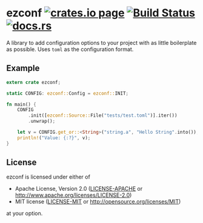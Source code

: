 ezconf [![crates.io page](http://meritbadge.herokuapp.com/ezconf)](https://crates.io/crates/ezconf) [![Build Status](https://travis-ci.org/Rahix/ezconf.svg?branch=master)](https://travis-ci.org/Rahix/ezconf) [![docs.rs](https://docs.rs/ezconf/badge.svg)](https://docs.rs/ezconf)
======

A library to add configuration options to your project with as little
boilerplate as possible. Uses `toml` as the configuration format.

## Example ##

```rust
extern crate ezconf;

static CONFIG: ezconf::Config = ezconf::INIT;

fn main() {
    CONFIG
        .init([ezconf::Source::File("tests/test.toml")].iter())
        .unwrap();

    let v = CONFIG.get_or::<String>("string.a", "Hello String".into());
    println!("Value: {:?}", v);
}
```

## License ##
ezconf is licensed under either of

 * Apache License, Version 2.0 ([LICENSE-APACHE](LICENSE-APACHE) or http://www.apache.org/licenses/LICENSE-2.0)
 * MIT license ([LICENSE-MIT](LICENSE-MIT) or http://opensource.org/licenses/MIT)

at your option.
